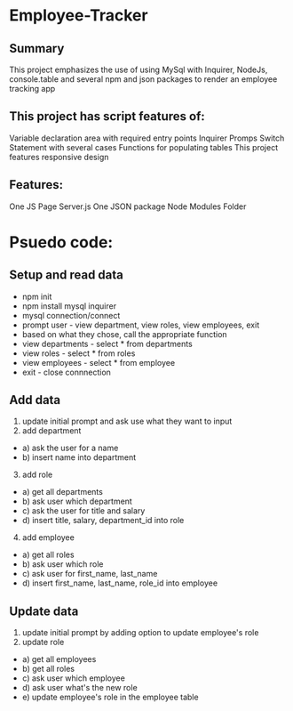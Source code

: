 # Employee-Tracker


## Summary
This project emphasizes the use of using MySql with Inquirer, NodeJs, console.table and several npm and json packages to render an employee tracking app

## This project has script features of:
Variable declaration area with required entry points
Inquirer Promps
Switch Statement with several cases
Functions for populating tables
This project features responsive design

## Features:
One JS Page
Server.js
One JSON package
Node Modules Folder

# Psuedo code:


## Setup and read data
* npm init
* npm install mysql inquirer
* mysql connection/connect
* prompt user - view department, view roles, view employees, exit
* based on what they chose, call the appropriate function
* view departments - select * from departments
* view roles - select * from roles
* view employees - select * from employee
* exit - close connnection



## Add data
1. update initial prompt and ask use what they want to input
2. add department
*  a) ask the user for a name 
*  b) insert name into department
3. add role
*  a) get all departments
*  b) ask user which department
*  c) ask the user for title and salary
*  d) insert title, salary, department_id into role
4. add employee
*  a) get all roles
*  b) ask user which role
*  c) ask user for first_name, last_name
*  d) insert first_name, last_name, role_id into employee



## Update data
1. update initial prompt by adding option to update employee's role
2. update role
*  a) get all employees
*  b) get all roles
*  c) ask user which employee
*  d) ask user what's the new role
*  e) update employee's role in the employee table
